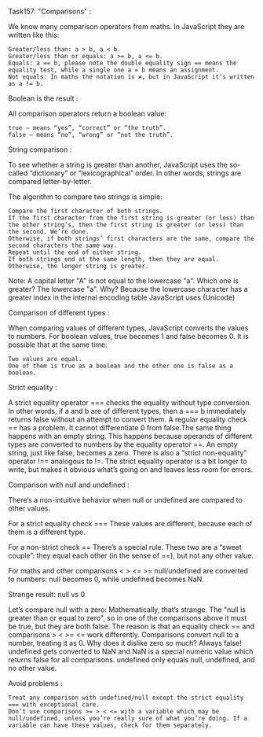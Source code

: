 Task157: "Comparisons" :

We know many comparison operators from maths.
In JavaScript they are written like this:

    Greater/less than: a > b, a < b.
    Greater/less than or equals: a >= b, a <= b.
    Equals: a == b, please note the double equality sign == means the equality test, while a single one a = b means an assignment.
    Not equals: In maths the notation is ≠, but in JavaScript it’s written as a != b.

Boolean is the result :

All comparison operators return a boolean value:

    true – means “yes”, “correct” or “the truth”.
    false – means “no”, “wrong” or “not the truth”.

String comparison :

To see whether a string is greater than another, JavaScript uses the so-called “dictionary” or “lexicographical” order.
In other words, strings are compared letter-by-letter.

The algorithm to compare two strings is simple:

    Compare the first character of both strings.
    If the first character from the first string is greater (or less) than the other string’s, then the first string is greater (or less) than the second. We’re done.
    Otherwise, if both strings’ first characters are the same, compare the second characters the same way.
    Repeat until the end of either string.
    If both strings end at the same length, then they are equal. Otherwise, the longer string is greater.

Note: A capital letter "A" is not equal to the lowercase "a". Which one is greater? The lowercase "a". Why? 
Because the lowercase character has a greater index in the internal encoding table JavaScript uses (Unicode)

Comparison of different types :

When comparing values of different types, JavaScript converts the values to numbers.
For boolean values, true becomes 1 and false becomes 0.
It is possible that at the same time:

    Two values are equal.
    One of them is true as a boolean and the other one is false as a boolean.


Strict equality :

A strict equality operator === checks the equality without type conversion.
In other words, if a and b are of different types, then a === b immediately returns false without an attempt to convert them.
A regular equality check == has a problem. It cannot differentiate 0 from false.The same thing happens with an empty string.
This happens because operands of different types are converted to numbers by the equality operator ==. An empty string, just like false, becomes a zero.
There is also a “strict non-equality” operator !== analogous to !=.
The strict equality operator is a bit longer to write, but makes it obvious what’s going on and leaves less room for errors.

Comparison with null and undefined :

There’s a non-intuitive behavior when null or undefined are compared to other values.

For a strict equality check ===
These values are different, because each of them is a different type.

For a non-strict check ==
There’s a special rule. These two are a “sweet couple”: they equal each other (in the sense of ==), but not any other value.

For maths and other comparisons < > <= >=
null/undefined are converted to numbers: null becomes 0, while undefined becomes NaN.

Strange result: null vs 0 

Let’s compare null with a zero:
Mathematically, that’s strange. The "null is greater than or equal to zero", so in one of the comparisons above it must be true, but they are both false.
The reason is that an equality check == and comparisons > < >= <= work differently. Comparisons convert null to a number, treating it as 0.
Why does it dislike zero so much? Always false!
undefined gets converted to NaN and NaN is a special numeric value which returns false for all comparisons.
undefined only equals null, undefined, and no other value.

Avoid problems :

    Treat any comparison with undefined/null except the strict equality === with exceptional care.
    Don’t use comparisons >= > < <= with a variable which may be null/undefined, unless you’re really sure of what you’re doing. If a variable can have these values, check for them separately.

